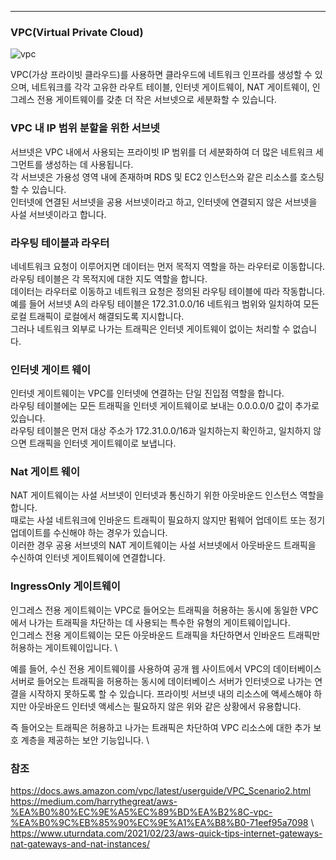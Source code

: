 ***

### VPC(Virtual Private Cloud) 


![vpc](https://user-images.githubusercontent.com/61622657/224579510-3ef09d41-c6a3-4f78-bc5f-95a045e5df2b.png)



VPC(가상 프라이빗 클라우드)를 사용하면 클라우드에 네트워크 인프라를 생성할 수 있으며, 네트워크를 각각 고유한 라우트 테이블, 인터넷 게이트웨이, NAT 게이트웨이, 인그레스 전용 게이트웨이를 갖춘 더 작은 서브넷으로 세분화할 수 있습니다.

### VPC 내 IP 범위 분할을 위한 서브넷

서브넷은 VPC 내에서 사용되는 프라이빗 IP 범위를 더 세분화하여 더 많은 네트워크 세그먼트를 생성하는 데 사용됩니다. \
각 서브넷은 가용성 영역 내에 존재하며 RDS 및 EC2 인스턴스와 같은 리소스를 호스팅할 수 있습니다. \
인터넷에 연결된 서브넷을 공용 서브넷이라고 하고, 인터넷에 연결되지 않은 서브넷을 사설 서브넷이라고 합니다.


### 라우팅 테이블과 라우터 

네네트워크 요청이 이루어지면 데이터는 먼저 목적지 역할을 하는 라우터로 이동합니다. \
라우팅 테이블은 각 목적지에 대한 지도 역할을 합니다. \
데이터는 라우터로 이동하고 네트워크 요청은 정의된 라우팅 테이블에 따라 작동합니다. \
예를 들어 서브넷 A의 라우팅 테이블은 172.31.0.0/16 네트워크 범위와 일치하여 모든 로컬 트래픽이 로컬에서 해결되도록 지시합니다. \
그러나 네트워크 외부로 나가는 트래픽은 인터넷 게이트웨이 없이는 처리할 수 없습니다.

### 인터넷 게이트 웨이

인터넷 게이트웨이는 VPC를 인터넷에 연결하는 단일 진입점 역할을 합니다. \
라우팅 테이블에는 모든 트래픽을 인터넷 게이트웨이로 보내는 0.0.0.0/0 값이 추가로 있습니다. \
라우팅 테이블은 먼저 대상 주소가 172.31.0.0/16과 일치하는지 확인하고, 일치하지 않으면 트래픽을 인터넷 게이트웨이로 보냅니다.

### Nat 게이트 웨이
NAT 게이트웨이는 사설 서브넷이 인터넷과 통신하기 위한 아웃바운드 인스턴스 역할을 합니다. \
때로는 사설 네트워크에 인바운드 트래픽이 필요하지 않지만 펌웨어 업데이트 또는 정기 업데이트를 수신해야 하는 경우가 있습니다. \
이러한 경우 공용 서브넷의 NAT 게이트웨이는 사설 서브넷에서 아웃바운드 트래픽을 수신하여 인터넷 게이트웨이에 연결합니다.

### IngressOnly 게이트웨이

인그레스 전용 게이트웨이는 VPC로 들어오는 트래픽을 허용하는 동시에 동일한 VPC에서 나가는 트래픽을 차단하는 데 사용되는 특수한 유형의 게이트웨이입니다. \
인그레스 전용 게이트웨이는 모든 아웃바운드 트래픽을 차단하면서 인바운드 트래픽만 허용하는 게이트웨이입니다. \

예를 들어, 수신 전용 게이트웨이를 사용하여 공개 웹 사이트에서 VPC의 데이터베이스 서버로 들어오는 트래픽을 허용하는 동시에 데이터베이스 서버가 인터넷으로 나가는 연결을 시작하지 못하도록 할 수 있습니다. 
프라이빗 서브넷 내의 리소스에 액세스해야 하지만 아웃바운드 인터넷 액세스는 필요하지 않은 위와 같은 상황에서 유용합니다.

즉 들어오는 트래픽은 허용하고 나가는 트래픽은 차단하여 VPC 리소스에 대한 추가 보호 계층을 제공하는 보안 기능입니다. \



### 참조
https://docs.aws.amazon.com/vpc/latest/userguide/VPC_Scenario2.html \
https://medium.com/harrythegreat/aws-%EA%B0%80%EC%9E%A5%EC%89%BD%EA%B2%8C-vpc-%EA%B0%9C%EB%85%90%EC%9E%A1%EA%B8%B0-71eef95a7098 \ 
https://www.uturndata.com/2021/02/23/aws-quick-tips-internet-gateways-nat-gateways-and-nat-instances/
